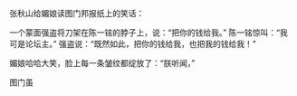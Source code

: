 

张秋山给媚娘读图门邦报纸上的笑话：

一个蒙面强盗将刀架在陈一铭的脖子上，说：“把你的钱给我。”
陈一铭惊叫：“我可是论坛主。”
强盗说：“既然如此，把你的钱给我，也把我的钱给我！”

媚娘哈哈大笑，脸上每一条皱纹都绽放了：“朕听闻，”

图门虽